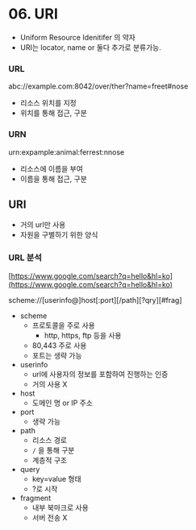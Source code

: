# 06. URI

- Uniform Resource Idenitifer 의 약자
- URI는 locator, name or 둘다 추가로 분류가능.

### URL

abc://example.com:8042/over/ther?name=freet#nose

- 리소스 위치를 지정
- 위치를 통해 접근, 구분

### URN

urn:expample:animal:ferrest:nnose

- 리소스에 이름을 부여
- 이름을 통해 접근, 구분

## URI

- 거의 url만 사용
- 자원을 구별하기 위한 양식

### URL 분석

[https://www.google.com/search?q=hello&hl=ko](https://www.google.com/search?q=hello&hl=ko)

scheme://[userinfo@]host[:port][/path][?qry][#frag]

- scheme
    - 프로토콜을 주로 사용
        - http, https, ftp 등을 사용
    - 80,443 주로 사용
    - 포트는 생략 가능
- userinfo
    - url에 사용자의 정보를 포함하여 진행하는 인증
    - 거의 사용 X
- host
    - 도메인 명 or IP 주소
- port
    - 생략 가능
- path
    - 리소스 경로
    - `/` 을 통해 구분
    - 계층적 구조
- query
    - key=value 형태
    - ?로 시작
- fragment
    - 내부 북마크로 사용
    - 서버 전송 X